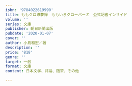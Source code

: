 ```yaml
---
isbn: '9784022619990'
title: ももクロ導夢録　ももいろクローバーＺ　公式記者インサイド
volume: ''
series: 文庫
publisher: 朝日新聞出版
pubdate: '2020-01-07'
cover: ''
author: 小島和宏／著
description: ''
price: '818'
genre: ''
target: 一般
format: 文庫
content: 日本文学、評論、随筆、その他

---
```

